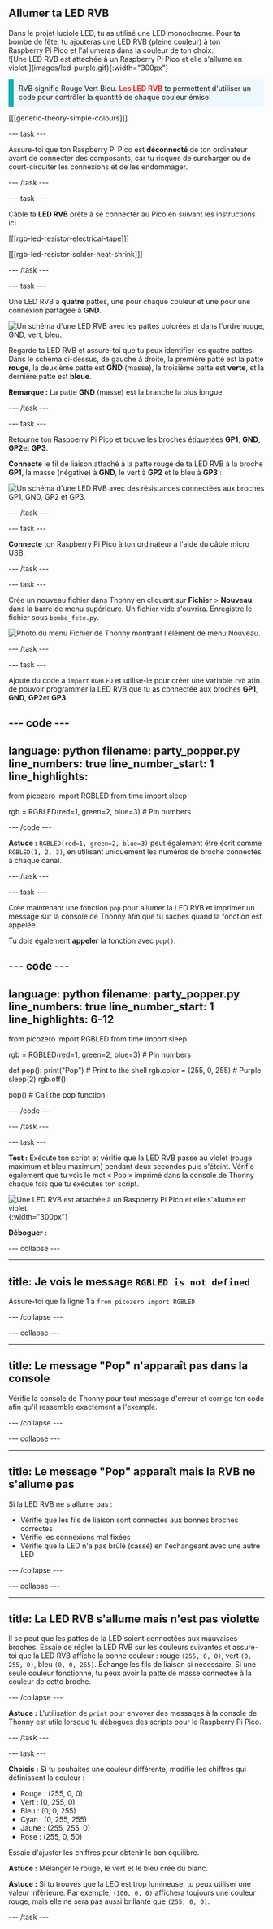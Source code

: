 ## Allumer ta LED RVB

<div style="display: flex; flex-wrap: wrap">
<div style="flex-basis: 200px; flex-grow: 1; margin-right: 15px;">
Dans le projet luciole LED, tu as utilisé une LED monochrome. Pour ta bombe de fête, tu ajouteras une LED RVB (pleine couleur) à ton Raspberry Pi Pico et l'allumeras dans la couleur de ton choix.
</div>
<div>
![Une LED RVB est attachée à un Raspberry Pi Pico et elle s'allume en violet.](images/led-purple.gif){:width="300px"}
</div>
</div>

<p style='border-left: solid; border-width:10px; border-color: #0faeb0; background-color: aliceblue; padding: 10px;'>
RVB signifie Rouge Vert Bleu. <span style="color: #ff2416"><b>Les LED RVB</b></span> te permettent d'utiliser un code pour contrôler la quantité de chaque couleur émise.
</p>

[[[generic-theory-simple-colours]]]

--- task ---

Assure-toi que ton Raspberry Pi Pico est **déconnecté** de ton ordinateur avant de connecter des composants, car tu risques de surcharger ou de court-circuiter les connexions et de les endommager.

--- /task ---

--- task ---

Câble ta **LED RVB** prête à se connecter au Pico en suivant les instructions ici :

[[[rgb-led-resistor-electrical-tape]]]

[[[rgb-led-resistor-solder-heat-shrink]]]

--- /task ---

--- task ---

Une LED RVB a **quatre** pattes, une pour chaque couleur et une pour une connexion partagée à **GND**.

![Un schéma d'une LED RVB avec les pattes colorées et dans l'ordre rouge, GND, vert, bleu.](images/rgb-led-legs.png)

Regarde ta LED RVB et assure-toi que tu peux identifier les quatre pattes. Dans le schéma ci-dessus, de gauche à droite, la première patte est la patte **rouge**, la deuxième patte est **GND** (masse), la troisième patte est **verte**, et la dernière patte est **bleue**.

**Remarque :** La patte **GND** (masse) est la branche la plus longue.

--- /task ---

--- task ---

Retourne ton Raspberry Pi Pico et trouve les broches étiquetées **GP1**, **GND**, **GP2**et **GP3**.

**Connecte** le fil de liaison attaché à la patte rouge de ta LED RVB à la broche **GP1**, la masse (négative) à **GND**, le vert à **GP2** et le bleu à **GP3** :

![Un schéma d'une LED RVB avec des résistances connectées aux broches GP1, GND, GP2 et GP3.](images/rgb-led-diagram.png)

--- /task ---

--- task ---

**Connecte** ton Raspberry Pi Pico à ton ordinateur à l'aide du câble micro USB.

--- /task ---

--- task ---

Crée un nouveau fichier dans Thonny en cliquant sur **Fichier** > **Nouveau** dans la barre de menu supérieure. Un fichier vide s'ouvrira. Enregistre le fichier sous `bombe_fete.py`.

![Photo du menu Fichier de Thonny montrant l'élément de menu Nouveau.](images/new_thonny.png)

--- /task ---

--- task ---

Ajoute du code à `import` `RGBLED` et utilise-le pour créer une variable `rvb` afin de pouvoir programmer la LED RVB que tu as connectée aux broches **GP1**, **GND**, **GP2**et **GP3**.

--- code ---
---
language: python filename: party_popper.py line_numbers: true line_number_start: 1
line_highlights:
---
from picozero import RGBLED from time import sleep

rgb = RGBLED(red=1, green=2, blue=3) # Pin numbers

--- /code ---

**Astuce :** `RGBLED(red=1, green=2, blue=3)` peut également être écrit comme `RGBLED(1, 2, 3)`, en utilisant uniquement les numéros de broche connectés à chaque canal.

--- /task ---

--- task ---

Crée maintenant une fonction `pop` pour allumer la LED RVB et imprimer un message sur la console de Thonny afin que tu saches quand la fonction est appelée.

Tu dois également **appeler** la fonction avec `pop()`.

--- code ---
---
language: python filename: party_popper.py line_numbers: true line_number_start: 1
line_highlights: 6-12
---
from picozero import RGBLED from time import sleep

rgb = RGBLED(red=1, green=2, blue=3) # Pin numbers

def pop(): print("Pop") # Print to the shell rgb.color = (255, 0, 255) # Purple sleep(2) rgb.off()

pop() # Call the pop function

--- /code ---

--- /task ---

--- task ---

**Test :** Exécute ton script et vérifie que la LED RVB passe au violet (rouge maximum et bleu maximum) pendant deux secondes puis s'éteint. Vérifie également que tu vois le mot « Pop » imprimé dans la console de Thonny chaque fois que tu exécutes ton script.

![Une LED RVB est attachée à un Raspberry Pi Pico et elle s'allume en violet.](images/led-purple.gif){:width="300px"}

**Déboguer :**

--- collapse ---

---
title: Je vois le message `RGBLED is not defined`
---

Assure-toi que la ligne 1 a `from picozero import RGBLED`

--- /collapse ---

--- collapse ---

---
title: Le message "Pop" n'apparaît pas dans la console
---

Vérifie la console de Thonny pour tout message d'erreur et corrige ton code afin qu'il ressemble exactement à l'exemple.

--- /collapse ---

--- collapse ---

---
title: Le message "Pop" apparaît mais la RVB ne s'allume pas
---

Si la LED RVB ne s'allume pas :
+ Vérifie que les fils de liaison sont connectés aux bonnes broches correctes
+ Vérifie les connexions mal fixées
+ Vérifie que la LED n'a pas brûlé (cassé) en l'échangeant avec une autre LED

--- /collapse ---

--- collapse ---

---
title: La LED RVB s'allume mais n'est pas violette
---

Il se peut que les pattes de la LED soient connectées aux mauvaises broches. Essaie de régler la LED RVB sur les couleurs suivantes et assure-toi que la LED RVB affiche la bonne couleur : rouge `(255, 0, 0)`, vert `(0, 255, 0)`, bleu `(0, 0, 255)`. Échange les fils de liaison si nécessaire. Si une seule couleur fonctionne, tu peux avoir la patte de masse connectée à la couleur de cette broche.

--- /collapse ---

**Astuce :** L'utilisation de `print` pour envoyer des messages à la console de Thonny est utile lorsque tu débogues des scripts pour le Raspberry Pi Pico.

--- /task ---

--- task ---

**Choisis :** Si tu souhaites une couleur différente, modifie les chiffres qui définissent la couleur :

+ Rouge : (255, 0, 0)
+ Vert : (0, 255, 0)
+ Bleu : (0, 0, 255)
+ Cyan : (0, 255, 255)
+ Jaune : (255, 255, 0)
+ Rose : (255, 0, 50)

Essaie d'ajuster les chiffres pour obtenir le bon équilibre.

**Astuce :** Mélanger le rouge, le vert et le bleu crée du blanc.

**Astuce :** Si tu trouves que la LED est trop lumineuse, tu peux utiliser une valeur inférieure. Par exemple, `(100, 0, 0)` affichera toujours une couleur rouge, mais elle ne sera pas aussi brillante que `(255, 0, 0)`.

--- /task ---

